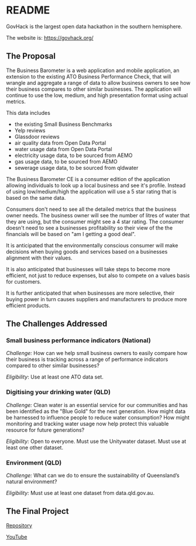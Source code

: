 # README

GovHack is the largest open data hackathon in the southern hemisphere.

The website is:
https://govhack.org/

## The Proposal

The Business Barometer is a web application and mobile application, an extension to the existing ATO Business Performance Check, that will wrangle and aggregate a range of data to allow business owners to see how their business compares to other similar businesses. The application will continue to use the low, medium, and high presentation format using actual metrics.

This data includes
- the existing Small Business Benchmarks
- Yelp reviews
- Glassdoor reviews
- air quality data from Open Data Portal
- water usage data from Open Data Portal
- electricity usage data, to be sourced from AEMO
- gas usage data, to be sourced from AEMO
- sewerage usage data, to be sourced from qldwater

The Business Barometer CE is a consumer edition of the application allowing individuals to look up a local business and see it's profile. Instead of using low/medium/high the application will use a 5 star rating that is based on the same data.

Consumers don't need to see all the detailed metrics that the business owner needs. The business owner will see the number of litres of water that they are using, but the consumer might see a 4 star rating. The consumer doesn't need to see a businesses profitability so their view of the the financials will be based on "am I getting a good deal".

It is anticipated that the environmentally conscious consumer will make decisions when buying goods and services based on a businesses alignment with their values.

It is also anticipated that businesses will take steps to become more efficient, not just to reduce expenses, but also to compete on a values basis for customers.

It is further anticipated that when businesses are more selective, their buying power in turn causes suppliers and manufacturers to produce more efficient products.

## The Challenges Addressed

### Small business performance indicators (National)

*Challenge:* How can we help small business owners to easily compare how their business is tracking across a range of performance indicators compared to other similar businesses?

*Eligibility*: Use at least one ATO data set.

### Digitising your drinking water (QLD)

*Challenge:* Clean water is an essential service for our communities and has been identified as the "Blue Gold" for the next generation. How might data be harnessed to influence people to reduce water consumption? How might monitoring and tracking water usage now help protect this valuable resource for future generations?

*Eligibility:* Open to everyone. Must use the Unitywater dataset. Must use at least one other dataset.

### Environment (QLD)

*Challenge:* What can we do to ensure the sustainability of Queensland’s natural environment?

*Eligibility:* Must use at least one dataset from data.qld.gov.au.

## The Final Project

[Repository](https://github.com/Ormesome/govhack2022)

[YouTube](https://youtu.be/VznB-EYSB0s)
